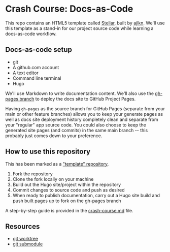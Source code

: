 # Crash Course: Docs-as-Code

This repo contains an HTML5 template called [Stellar](https://html5up.net/stellar), built by [ajlkn](https://github.com/ajlkn/responsive-tools). We'll use this template as a stand-in for our project source code while learning a docs-as-code workflow.  

## Docs-as-code setup

- git
- A github.com account
- A text editor
- Command line terminal
- Hugo

We'll use Markdown to write documentation content. We'll also use the [gh-pages branch](https://gohugo.io/hosting-and-deployment/hosting-on-github/#deployment-of-project-pages-from-your-gh-pages-branch) to deploy the docs site to GitHub Project Pages. 

Having `gh-pages` as the source branch for GitHub Pages (separate from your main or other feature branches) allows you to keep your generate pages as well as docs site deployment history completely clean and separate from your "regular" app source code. You could also choose to keep the generated site pages (and commits) in the same main branch -- this probably just comes down to your preference.

## How to use this repository

This has been marked as a ["template" repository](https://docs.github.com/en/free-pro-team@latest/github/creating-cloning-and-archiving-repositories/creating-a-repository-from-a-template).

1. Fork the repository
2. Clone the fork locally on your machine
3. Build out the Hugo site/project within the repository
4. Commit changes to source code and push as desired
5. When ready to publish documentation, carry out a Hugo site build and push built pages up to fork on the gh-pages branch

A step-by-step guide is provided in the [crash-course.md](./crash-course.md) file.

## Resources

- [git worktree](https://git-scm.com/docs/git-worktree)
- [git submodule](https://www.git-scm.com/book/en/v2/Git-Tools-Submodules)